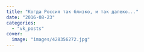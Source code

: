 ```yaml
---
title: "Когда Россия так близко, и так далеко..."
date: "2016-08-23"
categories: 
  - "vk_posts"
cover:
  image: "images/428356272.jpg"
---
```



